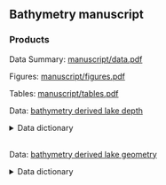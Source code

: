 
<!-- README.md is generated from README.Rmd. Please edit that file -->

## Bathymetry manuscript

### Products

Data Summary: [manuscript/data.pdf](manuscript/data.pdf)

Figures: [manuscript/figures.pdf](manuscript/figures.pdf)

Tables: [manuscript/tables.pdf](manuscript/tables.pdf)

Data: [bathymetry derived lake
depth](data/00_bathy_depth/00_bathy_depth.csv)

<details closed>

<summary> <span title="Click to Open"> Data dictionary </span>
</summary>

``` r



|field                       |
|:---------------------------|
|llid                        |
|state                       |
|max_depth_m                 |
|mean_depth_m                |
|source                      |
|effort                      |
|lake_waterarea_ha           |
|lake_connectivity_permanent |
|lake_lat_decdeg             |
|lake_lon_decdeg             |
|lat                         |
|long                        |
```

</details>

<br> Data: [bathymetry derived lake
geometry](data/00_bathy_depth/bathy_geometry.csv)

<details closed>

<summary> <span title="Click to Open"> Data dictionary </span>
</summary>

``` r



|field               |
|:-------------------|
|dist_deepest        |
|dist_viscenter      |
|dist_between        |
|inlake_slope        |
|inlake_slope_mean   |
|inlake_slope_median |
|maxdepth            |
|meandepth           |
|llid                |
|state               |
|source              |
```

</details>

<br>
